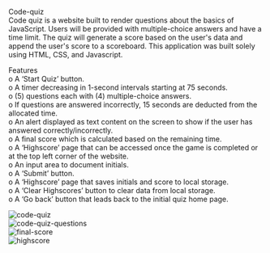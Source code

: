 Code-quiz  
Code quiz is a website built to render questions about the basics of JavaScript. Users will be provided with multiple-choice answers and have a time limit. The quiz will generate a score based on the user's data and append the user's score to a scoreboard. This application was built solely using HTML, CSS, and Javascript.  
  
Features  
o	A ‘Start Quiz’ button.  
o	A timer decreasing in 1-second intervals starting at 75 seconds.  
o	(5) questions each with (4) multiple-choice answers.  
o	If questions are answered incorrectly, 15 seconds are deducted from the allocated time.  
o	An alert displayed as text content on the screen to show if the user has answered correctly/incorrectly.  
o	A final score which is calculated based on the remaining time.  
o	A ‘Highscore’ page that can be accessed once the game is completed or at the top left corner of the website.  
o	An input area to document initials.  
o	A ‘Submit’ button.  
o	A ‘Highscore’ page that saves initials and score to local storage.  
o	A ‘Clear Highscores’ button to clear data from local storage.  
o	A ‘Go back’ button that leads back to the initial quiz home page.  


![code-quiz](https://user-images.githubusercontent.com/111620893/206830765-05e8385d-09b6-42a0-ac14-eeda35055b4a.png)   
![code-quiz-questions](https://user-images.githubusercontent.com/111620893/206830936-e3cc3459-cbf1-4155-9c27-16b985ef1c3c.png)      
![final-score](https://user-images.githubusercontent.com/111620893/206830972-cc4146d2-2372-4770-ba9d-93094042cea4.png)   
![highscore](https://user-images.githubusercontent.com/111620893/206831000-f2d67d34-c1ac-4290-b742-6a930f69424f.png)  
